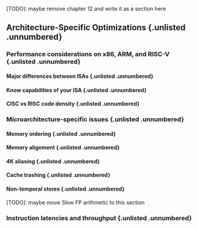 [TODO]: maybe remove chapter 12 and write it as a section here
## Architecture-Specific Optimizations {.unlisted .unnumbered}
### Performance considerations on x86, ARM, and RISC-V {.unlisted .unnumbered}
#### Major differences between ISAs {.unlisted .unnumbered}
#### Know capabilities of your ISA {.unlisted .unnumbered}
#### CISC vs RISC code density {.unlisted .unnumbered}
### Microarchitecture-specific issues {.unlisted .unnumbered}
#### Memory ordering {.unlisted .unnumbered}
#### Memory alignment {.unlisted .unnumbered}
#### 4K aliasing {.unlisted .unnumbered}
#### Cache trashing {.unlisted .unnumbered}
#### Non-temporal stores {.unlisted .unnumbered}
[TODO]: maybe move Slow FP arithmetic to this section
### Instruction latencies and throughput {.unlisted .unnumbered}
